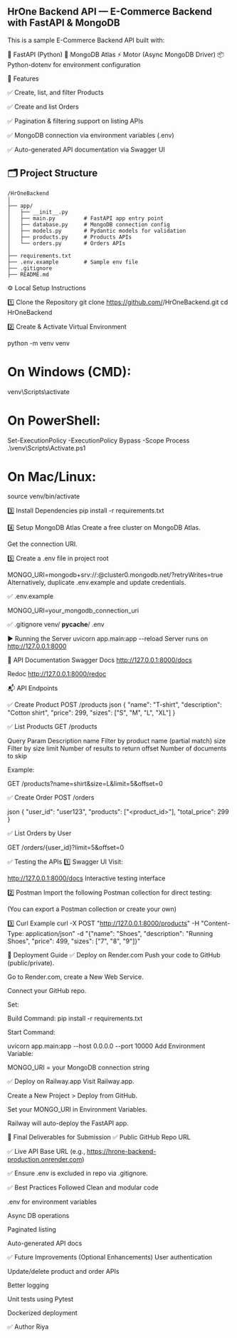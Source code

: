 ## HrOne Backend API — E-Commerce Backend with FastAPI & MongoDB
This is a sample E-Commerce Backend API built with:

🚀 FastAPI (Python)
🍃 MongoDB Atlas
⚡ Motor (Async MongoDB Driver)
📦 Python-dotenv for environment configuration

📌 Features

✅ Create, list, and filter Products

✅ Create and list Orders

✅ Pagination & filtering support on listing APIs

✅ MongoDB connection via environment variables (.env)

✅ Auto-generated API documentation via Swagger UI

## 🗂️ Project Structure

```
/HrOneBackend
│
├── app/
│   ├── __init__.py
│   ├── main.py         # FastAPI app entry point
│   ├── database.py     # MongoDB connection config
│   ├── models.py       # Pydantic models for validation
│   ├── products.py     # Products APIs
│   └── orders.py       # Orders APIs
│
├── requirements.txt
├── .env.example        # Sample env file
├── .gitignore
├── README.md
```


⚙️ Local Setup Instructions

1️⃣ Clone the Repository
git clone https://github.com/<your-github-username>/HrOneBackend.git
cd HrOneBackend

2️⃣ Create & Activate Virtual Environment

python -m venv venv
# On Windows (CMD):
venv\Scripts\activate
# On PowerShell:
Set-ExecutionPolicy -ExecutionPolicy Bypass -Scope Process
.\venv\Scripts\Activate.ps1
# On Mac/Linux:
source venv/bin/activate

3️⃣ Install Dependencies
pip install -r requirements.txt

4️⃣ Setup MongoDB Atlas
Create a free cluster on MongoDB Atlas.

Get the connection URI.

5️⃣ Create a .env file in project root

MONGO_URI=mongodb+srv://<username>:<password>@cluster0.mongodb.net/?retryWrites=true
Alternatively, duplicate .env.example and update credentials.

✅ .env.example

MONGO_URI=your_mongodb_connection_uri

✅ .gitignore
venv/
__pycache__/
.env

▶️ Running the Server
uvicorn app.main:app --reload
Server runs on http://127.0.0.1:8000

🧩 API Documentation
Swagger Docs
http://127.0.0.1:8000/docs

Redoc
http://127.0.0.1:8000/redoc

📬 API Endpoints

✅ Create Product
POST /products
json
{
    "name": "T-shirt",
    "description": "Cotton shirt",
    "price": 299,
    "sizes": ["S", "M", "L", "XL"]
}

✅ List Products
GET /products

Query Param	Description
name	Filter by product name (partial match)
size	Filter by size
limit	Number of results to return
offset	Number of documents to skip

Example:

GET /products?name=shirt&size=L&limit=5&offset=0

✅ Create Order
POST /orders

json
{
    "user_id": "user123",
    "products": ["<product_id>"],
    "total_price": 299
}

✅ List Orders by User

GET /orders/{user_id}?limit=5&offset=0

✅ Testing the APIs
1️⃣ Swagger UI
Visit:

http://127.0.0.1:8000/docs
Interactive testing interface

2️⃣ Postman
Import the following Postman collection for direct testing:

(You can export a Postman collection or create your own)

3️⃣ Curl Example
curl -X POST "http://127.0.0.1:8000/products" -H "Content-Type: application/json" -d "{\"name\": \"Shoes\", \"description\": \"Running Shoes\", \"price\": 499, \"sizes\": [\"7\", \"8\", \"9\"]}"

🚀 Deployment Guide
✅ Deploy on Render.com
Push your code to GitHub (public/private).

Go to Render.com, create a New Web Service.

Connect your GitHub repo.

Set:

Build Command: pip install -r requirements.txt

Start Command:

uvicorn app.main:app --host 0.0.0.0 --port 10000
Add Environment Variable:

MONGO_URI = your MongoDB connection string

✅ Deploy on Railway.app
Visit Railway.app.

Create a New Project > Deploy from GitHub.

Set your MONGO_URI in Environment Variables.

Railway will auto-deploy the FastAPI app.

🏁 Final Deliverables for Submission
✅ Public GitHub Repo URL

✅ Live API Base URL (e.g., https://hrone-backend-production.onrender.com)

✅ Ensure .env is excluded in repo via .gitignore.

✅ Best Practices Followed
Clean and modular code

.env for environment variables

Async DB operations

Paginated listing

Auto-generated API docs

✅ Future Improvements (Optional Enhancements)
User authentication

Update/delete product and order APIs

Better logging

Unit tests using Pytest

Dockerized deployment

✅ Author
Riya


